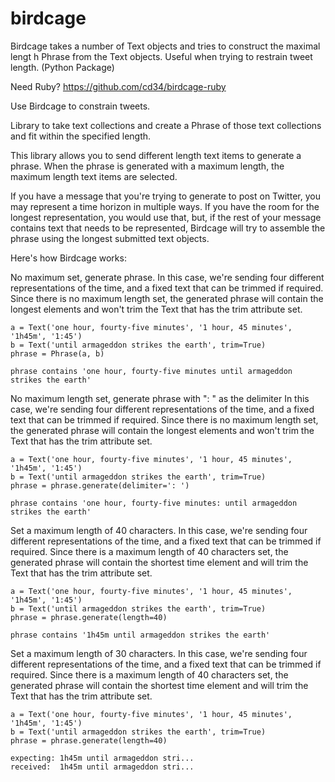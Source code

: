 birdcage
========

Birdcage takes a number of Text objects and tries to construct the maximal lengt
h Phrase from the Text objects. Useful when trying to restrain tweet length. (Python Package)

Need Ruby? https://github.com/cd34/birdcage-ruby

Use Birdcage to constrain tweets.

Library to take text collections and create a Phrase of those text collections
and fit within the specified length.

This library allows you to send different length text items to generate a
phrase. When the phrase is generated with a maximum length, the maximum length
text items are selected.

If you have a message that you're trying to generate to post on Twitter, 
you may represent a time horizon in multiple ways. If you have the room for
the longest representation, you would use that, but, if the rest of your
message contains text that needs to be represented, Birdcage will try to 
assemble the phrase using the longest submitted text objects.

Here's how Birdcage works:

No maximum set, generate phrase. In this case, we're sending four different
representations of the time, and a fixed text that can be trimmed if required.
Since there is no maximum length set, the generated phrase will contain the
longest elements and won't trim the Text that has the trim attribute set.

    a = Text('one hour, fourty-five minutes', '1 hour, 45 minutes', '1h45m', '1:45')
    b = Text('until armageddon strikes the earth', trim=True)
    phrase = Phrase(a, b)

    phrase contains 'one hour, fourty-five minutes until armageddon strikes the earth'


No maximum length set, generate phrase with ": " as the delimiter In this
case, we're sending four different representations of the time, and a
fixed text that can be trimmed if required. Since there is no maximum
length set, the generated phrase will contain the longest elements and
won't trim the Text that has the trim attribute set.

    a = Text('one hour, fourty-five minutes', '1 hour, 45 minutes', '1h45m', '1:45')
    b = Text('until armageddon strikes the earth', trim=True)
    phrase = phrase.generate(delimiter=': ')

    phrase contains 'one hour, fourty-five minutes: until armageddon strikes the earth'


Set a maximum length of 40 characters. In this case, we're sending four 
different representations of the time, and a fixed text that can be
trimmed if required. Since there is a maximum length of 40 characters set,
the generated phrase will contain the shortest time element and will trim
the Text that has the trim attribute set.

    a = Text('one hour, fourty-five minutes', '1 hour, 45 minutes', '1h45m', '1:45')
    b = Text('until armageddon strikes the earth', trim=True)
    phrase = phrase.generate(length=40)

    phrase contains '1h45m until armageddon strikes the earth'


Set a maximum length of 30 characters. In this case, we're sending four 
different representations of the time, and a fixed text that can be
trimmed if required. Since there is a maximum length of 40 characters set,
the generated phrase will contain the shortest time element and will trim
the Text that has the trim attribute set.

    a = Text('one hour, fourty-five minutes', '1 hour, 45 minutes', '1h45m', '1:45')
    b = Text('until armageddon strikes the earth', trim=True)
    phrase = phrase.generate(length=40)

    expecting: 1h45m until armageddon stri...
    received:  1h45m until armageddon stri...
